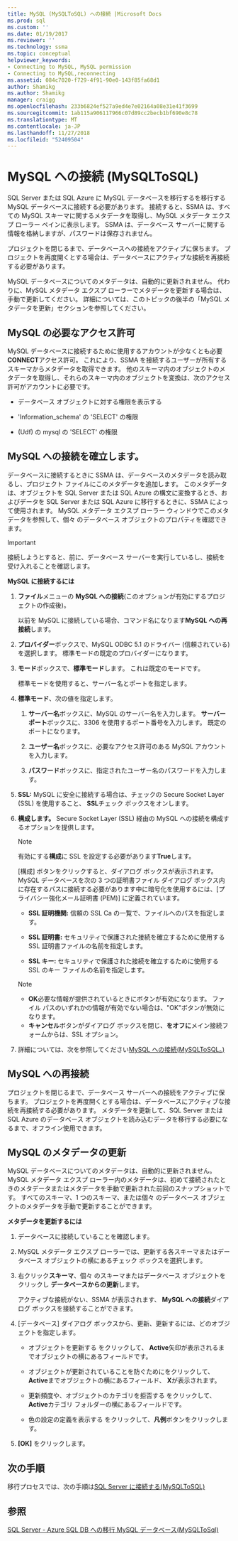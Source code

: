```yaml
---
title: MySQL (MySQLToSQL) への接続 |Microsoft Docs
ms.prod: sql
ms.custom: ''
ms.date: 01/19/2017
ms.reviewer: ''
ms.technology: ssma
ms.topic: conceptual
helpviewer_keywords:
- Connecting to MySQL, MySQL permission
- Connecting to MySQL,reconnecting
ms.assetid: 084c7020-f729-4f91-90e0-143f85fa68d1
author: Shamikg
ms.author: Shamikg
manager: craigg
ms.openlocfilehash: 233b6824ef527a9ed4e7e02164a08e31e41f3699
ms.sourcegitcommit: 1ab115a906117966c07d89cc2becb1bf690e8c78
ms.translationtype: MT
ms.contentlocale: ja-JP
ms.lasthandoff: 11/27/2018
ms.locfileid: "52409504"
---
```

# <a name="connecting-to-mysql-mysqltosql"></a>MySQL への接続 (MySQLToSQL)
SQL Server または SQL Azure に MySQL データベースを移行するを移行する MySQL データベースに接続する必要があります。 接続すると、SSMA は、すべての MySQL スキーマに関するメタデータを取得し、MySQL メタデータ エクスプ ローラー ペインに表示します。 SSMA は、データベース サーバーに関する情報を格納しますが、パスワードは保存されません。  
  
プロジェクトを閉じるまで、データベースへの接続をアクティブに保ちます。 プロジェクトを再度開くとする場合は、データベースにアクティブな接続を再接続する必要があります。  
  
MySQL データベースについてのメタデータは、自動的に更新されません。 代わりに、MySQL メタデータ エクスプ ローラーでメタデータを更新する場合は、手動で更新してください。 詳細については、このトピックの後半の「MySQL メタデータを更新」セクションを参照してください。  
  
## <a name="required-mysql-permissions"></a>MySQL の必要なアクセス許可  
MySQL データベースに接続するために使用するアカウントが少なくとも必要**CONNECT**アクセス許可。 これにより、SSMA を接続するユーザーが所有するスキーマからメタデータを取得できます。 他のスキーマ内のオブジェクトのメタデータを取得し、それらのスキーマ内のオブジェクトを変換は、次のアクセス許可がアカウントに必要です。  
  
-   データベース オブジェクトに対する権限を表示する  
  
-   'Information_schema' の 'SELECT' の権限  
  
-   (Udf) の mysql の 'SELECT' の権限  
  
## <a name="establishing-a-connection-to-mysql"></a>MySQL への接続を確立します。  
データベースに接続するときに SSMA は、データベースのメタデータを読み取るし、プロジェクト ファイルにこのメタデータを追加します。 このメタデータは、オブジェクトを SQL Server または SQL Azure の構文に変換するとき、およびデータを SQL Server または SQL Azure に移行するときに、SSMA によって使用されます。 MySQL メタデータ エクスプ ローラー ウィンドウでこのメタデータを参照して、個々 のデータベース オブジェクトのプロパティを確認できます。  
  
> [!IMPORTANT]  
> 接続しようとすると、前に、データベース サーバーを実行しているし、接続を受け入れることを確認します。  
  
**MySQL に接続するには**  
  
1.  **ファイル**メニューの  **MySQL への接続**(このオプションが有効にするプロジェクトの作成後)。  
  
    以前を MySQL に接続している場合、コマンド名になります**MySQL への再接続**します。  
  
2.  **プロバイダー**ボックスで、MySQL ODBC 5.1 のドライバー (信頼されている) を選択します。 標準モードの既定のプロバイダーになります。  
  
3.  **モード**ボックスで、**標準モード**します。 これは既定のモードです。  
  
    標準モードを使用すると、サーバー名とポートを指定します。  
  
4.  **標準モード**、次の値を指定します。  
  
    1.  **サーバー名**ボックスに、MySQL のサーバー名を入力します。 **サーバー ポート**ボックスに、3306 を使用するポート番号を入力します。 既定のポートになります。  
  
    2.  **ユーザー名**ボックスに、必要なアクセス許可のある MySQL アカウントを入力します。  
  
    3.  **パスワード**ボックスに、指定されたユーザー名のパスワードを入力します。  
  
5.  **SSL:** MySQL に安全に接続する場合は、チェックの Secure Socket Layer (SSL) を使用すること、 **SSL**チェック ボックスをオンします。  
  
6.  **構成します。** Secure Socket Layer (SSL) 経由の MySQL への接続を構成するオプションを提供します。  
  
    > [!NOTE]  
    > 有効にする**構成**に SSL を設定する必要があります**True**します。  
  
    [構成] ボタンをクリックすると、ダイアログ ボックスが表示されます。 MySQL データベースを次の 3 つの証明書ファイル ダイアログ ボックス内に存在するパスに接続する必要があります中に暗号化を使用するには、[プライバシー強化メール証明書 (PEM)] に定義されています。  
  
    -   **SSL 証明機関:** 信頼の SSL Ca の一覧で、ファイルへのパスを指定します。  
  
    -   **SSL 証明書:** セキュリティで保護された接続を確立するために使用する SSL 証明書ファイルの名前を指定します。  
  
    -   **SSL キー:** セキュリティで保護された接続を確立するために使用する SSL のキー ファイルの名前を指定します。  
  
    > [!NOTE]  
    > -   **OK**必要な情報が提供されているときにボタンが有効になります。 ファイル パスのいずれかの情報が有効でない場合は、"OK"ボタンが無効になります。  
    > -   **キャンセル**ボタンがダイアログ ボックスを閉じ、**をオフに**メイン接続フォームからは、SSL オプション。  
  
7.  詳細については、次を参照してください[MySQL への接続&#40;MySQLToSQL。&#41;](../../ssma/mysql/connect-to-mysql-mysqltosql.md)  
  
## <a name="reconnecting-to-mysql"></a>MySQL への再接続  
プロジェクトを閉じるまで、データベース サーバーへの接続をアクティブに保ちます。 プロジェクトを再度開くとする場合は、データベースにアクティブな接続を再接続する必要があります。 メタデータを更新して、SQL Server または SQL Azure のデータベース オブジェクトを読み込むデータを移行する必要になるまで、オフライン使用できます。  
  
## <a name="refreshing-mysql-metadata"></a>MySQL のメタデータの更新  
MySQL データベースについてのメタデータは、自動的に更新されません。 MySQL メタデータ エクスプ ローラー内のメタデータは、初めて接続されたときのメタデータまたはメタデータを手動で更新された前回のスナップショットです。 すべてのスキーマ、1 つのスキーマ、または個々 のデータベース オブジェクトのメタデータを手動で更新することができます。  
  
**メタデータを更新するには**  
  
1.  データベースに接続していることを確認します。  
  
2.  MySQL メタデータ エクスプ ローラーでは、更新する各スキーマまたはデータベース オブジェクトの横にあるチェック ボックスを選択します。  
  
3.  右クリック**スキーマ**、個々 のスキーマまたはデータベース オブジェクトをクリックし **データベースからの更新**します。  
  
    アクティブな接続がない、SSMA が表示されます、 **MySQL への接続**ダイアログ ボックスを接続することができます。  
  
4.  [データベース] ダイアログ ボックスから、更新、更新するには、どのオブジェクトを指定します。  
  
    -   オブジェクトを更新する をクリックして、 **Active**矢印が表示されるまでオブジェクトの横にあるフィールドです。  
  
    -   オブジェクトが更新されていることを防ぐためにをクリックして、 **Active**までオブジェクトの横にあるフィールド、 **X**が表示されます。  
  
    -   更新頻度や、オブジェクトのカテゴリを拒否する をクリックして、 **Active**カテゴリ フォルダーの横にあるフィールドです。  
  
    -   色の設定の定義を表示する をクリックして、**凡例**ボタンをクリックします。  
  
5.  **[OK]** をクリックします。  
  
## <a name="next-step"></a>次の手順  
移行プロセスでは、次の手順は[SQL Server に接続する&#40;MySQLToSQL&#41;](../../ssma/mysql/connecting-to-sql-server-mysqltosql.md)  
  
## <a name="see-also"></a>参照  
[SQL Server - Azure SQL DB への移行 MySQL データベース&#40;MySQLToSql&#41;](../../ssma/mysql/migrating-mysql-databases-to-sql-server-azure-sql-db-mysqltosql.md)  
  
